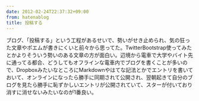 ```yaml
---
date: 2012-02-24T22:37:32+09:00
from: hatenablog
title: 投稿する
---
```


<p>ブログ、「投稿する」という工程があるせいで、勢いがせき止められ、気の狂った文章やポエムが書きにくいと前々から思ってた。TwitterBootstrap使ってみたとかよりそういう勢いのある文章の方が面白い。辺境から電車で大学やバイト先に通ってる都合、どうしてもオフラインな電車内でブログを書くことが多いので、DropboxみたいなところにMarkdownやはてな記法とかでエントリを書いておいて、オンラインになったら勝手に同期されて公開され、翌朝起きて自分のブログを見たら勝手に恥ずかしいエントリが公開されていて、スターが付いており消すに消せないみたいなのが1番良い。</p>

